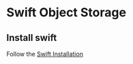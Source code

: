 # Swift Object Storage

## Install swift

Follow the [Swift Installation](https://docs.openstack.org/swift/rocky/install/controller-install-rdo.html)
